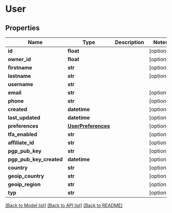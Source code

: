 # User

## Properties
Name | Type | Description | Notes
------------ | ------------- | ------------- | -------------
**id** | **float** |  | [optional] 
**owner_id** | **float** |  | [optional] 
**firstname** | **str** |  | [optional] 
**lastname** | **str** |  | [optional] 
**username** | **str** |  | 
**email** | **str** |  | [optional] 
**phone** | **str** |  | [optional] 
**created** | **datetime** |  | [optional] 
**last_updated** | **datetime** |  | [optional] 
**preferences** | [**UserPreferences**](UserPreferences.md) |  | [optional] 
**tfa_enabled** | **str** |  | [optional] 
**affiliate_id** | **str** |  | [optional] 
**pgp_pub_key** | **str** |  | [optional] 
**pgp_pub_key_created** | **datetime** |  | [optional] 
**country** | **str** |  | [optional] 
**geoip_country** | **str** |  | [optional] 
**geoip_region** | **str** |  | [optional] 
**typ** | **str** |  | [optional] 

[[Back to Model list]](../README.md#documentation-for-models) [[Back to API list]](../README.md#documentation-for-api-endpoints) [[Back to README]](../README.md)


